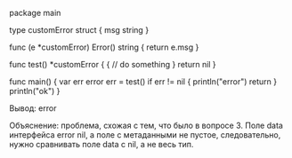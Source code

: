 package main

type customError struct {
	msg string
}

func (e *customError) Error() string {
	return e.msg
}

func test() *customError {
	{
		// do something
	}
	return nil
}

func main() {
	var err error
	err = test()
	if err != nil {
		println("error")
		return
	}
	println("ok")
}

Вывод: error 

Объяснение: проблема, схожая с тем, что было в вопросе 3. 
Поле data интерфейса error nil, а поле с метаданными не пустое, 
следовательно, нужно сравнивать поле data c nil, а не весь тип.